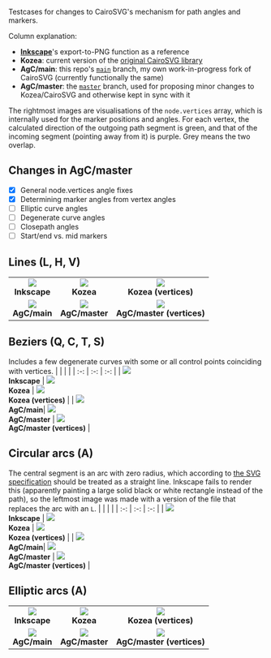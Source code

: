 Testcases for changes to CairoSVG's mechanism for path angles and markers.

Column explanation:
* **[Inkscape](https://inkscape.org/)**'s export-to-PNG function as a reference
* **Kozea**: current version of the [original CairoSVG library](https://github.com/Kozea/CairoSVG)
* **AgC/main**: this repo's [`main`](https://github.com/SilverCardioid/CairoSVG/) branch, my own work-in-progress fork of CairoSVG (currently functionally the same)
* **AgC/master**: the [`master`](https://github.com/SilverCardioid/CairoSVG/tree/master) branch, used for proposing minor changes to Kozea/CairoSVG and otherwise kept in sync with it

The rightmost images are visualisations of the `node.vertices` array, which is internally used for the marker positions and angles. For each vertex, the calculated direction of the outgoing path segment is green, and that of the incoming segment (pointing away from it) is purple. Grey means the two overlap.

## Changes in AgC/master
* [x] General node.vertices angle fixes
* [x] Determining marker angles from vertex angles
* [ ] Elliptic curve angles
* [ ] Degenerate curve angles
* [ ] Closepath angles
* [ ] Start/end vs. mid markers

## Lines (L, H, V)
|     |     |     |
| :-: | :-: | :-: |
| ![](lines-ink.png)<br/>**Inkscape** | ![](kozea-2020-11-23/lines-kozea.png)<br/>**Kozea** | ![](kozea-2020-11-23/lines-vertices.png)<br/>**Kozea (vertices)** |
| ![](lines-agc.png)<br/>**AgC/main**| ![](lines-kozea.png)<br/>**AgC/master**  | ![](lines-vertices.png)<br/>**AgC/master (vertices)** |

## Beziers (Q, C, T, S)
Includes a few degenerate curves with some or all control points coinciding with vertices.
|     |     |     |
| :-: | :-: | :-: |
| ![](beziers-ink.png)<br/>**Inkscape** | ![](kozea-2020-11-23/beziers-kozea.png)<br/>**Kozea** | ![](kozea-2020-11-23/beziers-vertices.png)<br/>**Kozea (vertices)** |
| ![](beziers-agc.png)<br/>**AgC/main**| ![](beziers-kozea.png)<br/>**AgC/master**  | ![](beziers-vertices.png)<br/>**AgC/master (vertices)** |

## Circular arcs (A)
The central segment is an arc with zero radius, which according to [the SVG specification](https://www.w3.org/Graphics/SVG/1.1/implnote.html#ArcOutOfRangeParameters) should be treated as a straight line. Inkscape fails to render this (apparently painting a large solid black or white rectangle instead of the path), so the leftmost image was made with a version of the file that replaces the arc with an `L`.
|     |     |     |
| :-: | :-: | :-: |
| ![](arcs-ink-fix.png)<br/>**Inkscape** | ![](kozea-2020-11-23/arcs-kozea.png)<br/>**Kozea** | ![](kozea-2020-11-23/arcs-vertices.png)<br/>**Kozea (vertices)** |
| ![](arcs-agc.png)<br/>**AgC/main**| ![](arcs-kozea.png)<br/>**AgC/master**  | ![](arcs-vertices.png)<br/>**AgC/master (vertices)** |

## Elliptic arcs (A)
|     |     |     |
| :-: | :-: | :-: |
| ![](elliptic-ink-fix.png)<br/>**Inkscape** | ![](kozea-2020-11-23/elliptic-kozea.png)<br/>**Kozea** | ![](kozea-2020-11-23/elliptic-vertices.png)<br/>**Kozea (vertices)** |
| ![](elliptic-agc.png)<br/>**AgC/main**| ![](elliptic-kozea.png)<br/>**AgC/master**  | ![](elliptic-vertices.png)<br/>**AgC/master (vertices)** |
